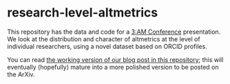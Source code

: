 # research-level-altmetrics
This repository has the data and code for a [3:AM Conference](http://altmetricsconference.com/tag/3am/) presentation. We look at the distribution and character of altmetrics at the level of individual researchers, using a novel dataset based on ORCID profiles.

You can read [the working version of our blog post in this repository](https://github.com/Impactstory/research-level-altmetrics/blob/master/post.md); this will eventually (hopefully) mature into a more polished version to be posted on the ArXiv.
